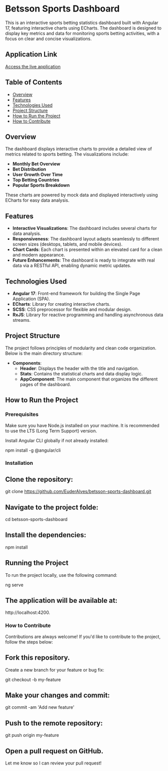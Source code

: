 # Betsson Sports Dashboard

This is an interactive sports betting statistics dashboard built with Angular 17, featuring interactive charts using ECharts. The dashboard is designed to display key metrics and data for monitoring sports betting activities, with a focus on clear and concise visualizations.

## Application Link

[Access the live application](https://betsson-sports-dashboard-34sg.vercel.app/)

## Table of Contents

- [Overview](#overview)
- [Features](#features)
- [Technologies Used](#technologies-used)
- [Project Structure](#project-structure)
- [How to Run the Project](#how-to-run-the-project)
- [How to Contribute](#how-to-contribute)

## Overview

The dashboard displays interactive charts to provide a detailed view of metrics related to sports betting. The visualizations include:

- **Monthly Bet Overview**
- **Bet Distribution**
- **User Growth Over Time**
- **Top Betting Countries**
- **Popular Sports Breakdown**

These charts are powered by mock data and displayed interactively using ECharts for easy data analysis.

## Features

- **Interactive Visualizations**: The dashboard includes several charts for data analysis.
- **Responsiveness**: The dashboard layout adapts seamlessly to different screen sizes (desktops, tablets, and mobile devices).
- **Chart Cards**: Each chart is presented within an elevated card for a clean and modern appearance.
- **Future Enhancements**: The dashboard is ready to integrate with real data via a RESTful API, enabling dynamic metric updates.

## Technologies Used

- **Angular 17**: Front-end framework for building the Single Page Application (SPA).
- **ECharts**: Library for creating interactive charts.
- **SCSS**: CSS preprocessor for flexible and modular design.
- **RxJS**: Library for reactive programming and handling asynchronous data streams.

## Project Structure

The project follows principles of modularity and clean code organization. Below is the main directory structure:

- **Components**:
  - **Header**: Displays the header with the title and navigation.
  - **Stats**: Contains the statistical charts and data display logic.
  - **AppComponent**: The main component that organizes the different pages of the dashboard.

## How to Run the Project

### Prerequisites

Make sure you have Node.js installed on your machine. It is recommended to use the LTS (Long Term Support) version.

Install Angular CLI globally if not already installed:

npm install -g @angular/cli

### Installation

## Clone the repository:

git clone https://github.com/EuderAlves/betsson-sports-dashboard.git

## Navigate to the project folde:

cd betsson-sports-dashboard

## Install the dependencies:

npm install

## Running the Project

To run the project locally, use the following command:

ng serve

## The application will be available at:

http://localhost:4200.

### How to Contribute

Contributions are always welcome! If you'd like to contribute to the project, follow the steps below:

## Fork this repository.

Create a new branch for your feature or bug fix:

git checkout -b my-feature

## Make your changes and commit:

git commit -am 'Add new feature'

## Push to the remote repository:

git push origin my-feature

## Open a pull request on GitHub.

Let me know so I can review your pull request!
